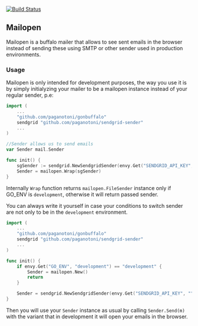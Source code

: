 [![Build Status](https://travis-ci.org/paganotoni/mailopen.svg?branch=master)](https://travis-ci.org/paganotoni/mailopen)

## Mailopen

Mailopen is a buffalo mailer that allows to see sent emails in the browser instead of sending these using SMTP or other sender used in production environments.

### Usage

Mailopen is only intended for development purposes, the way you use it is by simply initialyzing your mailer to be a mailopen instance instead of your regular sender, p.e:

```go
import (
    ...
    "github.com/paganotoni/gonbuffalo"
    sendgrid "github.com/paganotoni/sendgrid-sender"
    ...
)

//Sender allows us to send emails
var Sender mail.Sender

func init() {
    sgSender := sendgrid.NewSendgridSender(envy.Get("SENDGRID_API_KEY", ""))
    Sender = mailopen.Wrap(sgSender)
}
```

Internally `Wrap` function returns `mailopen.FileSender` instance only if GO_ENV is `development`, otherwise it will return passed sender.

You can always write it yourself in case your conditions to switch sender are not only to be in the `development` environment.

```go
import (
    ...
    "github.com/paganotoni/gonbuffalo"
    sendgrid "github.com/paganotoni/sendgrid-sender"
    ...
)

func init() {
    if envy.Get("GO_ENV", "development") == "development" {
        Sender = mailopen.New()
		return
    }

    Sender = sendgrid.NewSendgridSender(envy.Get("SENDGRID_API_KEY", ""))
}
```

Then you will use your `Sender` instance as usual by calling `Sender.Send(m)` with the variant that in development it will open your emails in the browser.